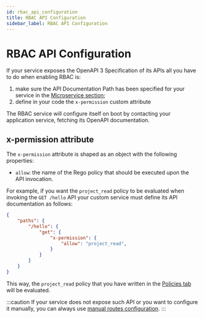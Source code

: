 ```yaml
---
id: rbac_api_configuration
title: RBAC API Configuration
sidebar_label: RBAC API Configuration
---
```


# RBAC API Configuration

If your service exposes the OpenAPI 3 Specification of its APIs all you have to do when enabling RBAC is:

 1. make sure the API Documentation Path has been specified for your service in the [Microservice section](../../../development_suite/api-console/api-design/services#microservice);
 2. define in your code the `x-permission` custom attribute


The RBAC service will configure itself on boot by contacting your application service, fetching its OpenAPI documentation.

## x-permission attribute

The `x-permission` attribute is shaped as an object with the following properties:

 - `allow`: the name of the Rego policy that should be executed upon the API invocation.

For example, if you want the `project_read` policy to be evaluated when invoking the `GET /hello` API your custom service must define its API documentation as follows: 

```json
{
    "paths": {
        "/hello": {
            "get": {
                "x-permission": {
                    "allow": "project_read",
                }
            }
        }
    }
}
```

This way, the `project_read` policy that you have written in the [Policies tab](./rbac_policies) will be evaluated.

:::caution
If your service does not expose such API or you want to configure it manually, you can always use [manual routes configuration](./rbac#manual-routes-tab).
:::
<br/>

